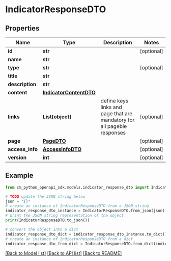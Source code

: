 # IndicatorResponseDTO


## Properties

Name | Type | Description | Notes
------------ | ------------- | ------------- | -------------
**id** | **str** |  | [optional] 
**name** | **str** |  | 
**type** | **str** |  | [optional] 
**title** | **str** |  | 
**description** | **str** |  | 
**content** | [**IndicatorContentDTO**](IndicatorContentDTO.md) |  | 
**links** | **List[object]** | define keys links and page that are mandatory for all pageble responses | [optional] 
**page** | [**PageDTO**](PageDTO.md) |  | [optional] 
**access_info** | [**AccessInfoDTO**](AccessInfoDTO.md) |  | [optional] 
**version** | **int** |  | [optional] 

## Example

```python
from cm_python_openapi_sdk.models.indicator_response_dto import IndicatorResponseDTO

# TODO update the JSON string below
json = "{}"
# create an instance of IndicatorResponseDTO from a JSON string
indicator_response_dto_instance = IndicatorResponseDTO.from_json(json)
# print the JSON string representation of the object
print(IndicatorResponseDTO.to_json())

# convert the object into a dict
indicator_response_dto_dict = indicator_response_dto_instance.to_dict()
# create an instance of IndicatorResponseDTO from a dict
indicator_response_dto_from_dict = IndicatorResponseDTO.from_dict(indicator_response_dto_dict)
```
[[Back to Model list]](../README.md#documentation-for-models) [[Back to API list]](../README.md#documentation-for-api-endpoints) [[Back to README]](../README.md)


